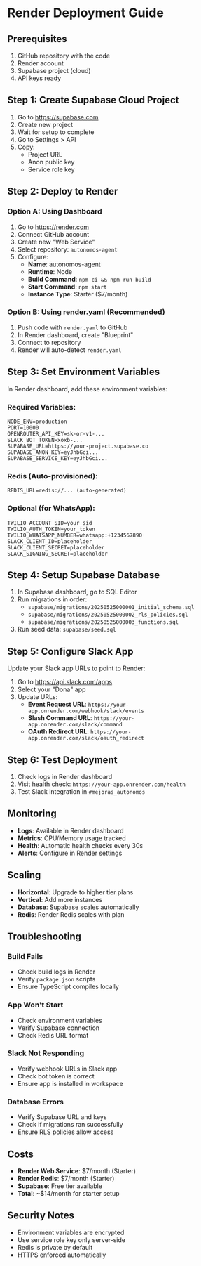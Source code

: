 # Render Deployment Guide

## Prerequisites

1. GitHub repository with the code
2. Render account
3. Supabase project (cloud)
4. API keys ready

## Step 1: Create Supabase Cloud Project

1. Go to https://supabase.com
2. Create new project
3. Wait for setup to complete
4. Go to Settings > API
5. Copy:
   - Project URL
   - Anon public key  
   - Service role key

## Step 2: Deploy to Render

### Option A: Using Dashboard

1. Go to https://render.com
2. Connect GitHub account
3. Create new "Web Service"
4. Select repository: `autonomos-agent`
5. Configure:
   - **Name**: autonomos-agent
   - **Runtime**: Node
   - **Build Command**: `npm ci && npm run build`
   - **Start Command**: `npm start`
   - **Instance Type**: Starter ($7/month)

### Option B: Using render.yaml (Recommended)

1. Push code with `render.yaml` to GitHub
2. In Render dashboard, create "Blueprint"
3. Connect to repository
4. Render will auto-detect `render.yaml`

## Step 3: Set Environment Variables

In Render dashboard, add these environment variables:

### Required Variables:
```
NODE_ENV=production
PORT=10000
OPENROUTER_API_KEY=sk-or-v1-...
SLACK_BOT_TOKEN=xoxb-...
SUPABASE_URL=https://your-project.supabase.co
SUPABASE_ANON_KEY=eyJhbGci...
SUPABASE_SERVICE_KEY=eyJhbGci...
```

### Redis (Auto-provisioned):
```
REDIS_URL=redis://... (auto-generated)
```

### Optional (for WhatsApp):
```
TWILIO_ACCOUNT_SID=your_sid
TWILIO_AUTH_TOKEN=your_token
TWILIO_WHATSAPP_NUMBER=whatsapp:+1234567890
SLACK_CLIENT_ID=placeholder
SLACK_CLIENT_SECRET=placeholder
SLACK_SIGNING_SECRET=placeholder
```

## Step 4: Setup Supabase Database

1. In Supabase dashboard, go to SQL Editor
2. Run migrations in order:
   - `supabase/migrations/20250525000001_initial_schema.sql`
   - `supabase/migrations/20250525000002_rls_policies.sql`
   - `supabase/migrations/20250525000003_functions.sql`
3. Run seed data: `supabase/seed.sql`

## Step 5: Configure Slack App

Update your Slack app URLs to point to Render:

1. Go to https://api.slack.com/apps
2. Select your "Dona" app
3. Update URLs:
   - **Event Request URL**: `https://your-app.onrender.com/webhook/slack/events`
   - **Slash Command URL**: `https://your-app.onrender.com/slack/command`
   - **OAuth Redirect URL**: `https://your-app.onrender.com/slack/oauth_redirect`

## Step 6: Test Deployment

1. Check logs in Render dashboard
2. Visit health check: `https://your-app.onrender.com/health`
3. Test Slack integration in `#mejoras_autonomos`

## Monitoring

- **Logs**: Available in Render dashboard
- **Metrics**: CPU/Memory usage tracked
- **Health**: Automatic health checks every 30s
- **Alerts**: Configure in Render settings

## Scaling

- **Horizontal**: Upgrade to higher tier plans
- **Vertical**: Add more instances
- **Database**: Supabase scales automatically
- **Redis**: Render Redis scales with plan

## Troubleshooting

### Build Fails
- Check build logs in Render
- Verify `package.json` scripts
- Ensure TypeScript compiles locally

### App Won't Start
- Check environment variables
- Verify Supabase connection
- Check Redis URL format

### Slack Not Responding
- Verify webhook URLs in Slack app
- Check bot token is correct
- Ensure app is installed in workspace

### Database Errors
- Verify Supabase URL and keys
- Check if migrations ran successfully
- Ensure RLS policies allow access

## Costs

- **Render Web Service**: $7/month (Starter)
- **Render Redis**: $7/month (Starter)
- **Supabase**: Free tier available
- **Total**: ~$14/month for starter setup

## Security Notes

- Environment variables are encrypted
- Use service role key only server-side
- Redis is private by default
- HTTPS enforced automatically
